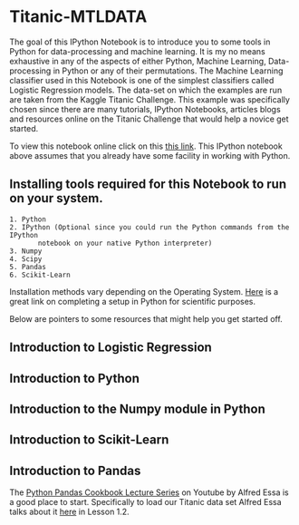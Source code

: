 Titanic-MTLDATA
===============

The goal of this IPython Notebook is to introduce you to some tools in Python for data-processing and machine learning. It is my no means exhaustive in any of the aspects of either Python, Machine Learning, Data-processing in Python or any of their permutations. The Machine Learning classifier used in this Notebook is one of the simplest classifiers called Logistic Regression models. The data-set on which the examples are run are taken from the Kaggle Titanic Challenge. This example was specifically chosen since there are many tutorials, IPython Notebooks, articles blogs and resources online on the Titanic Challenge that would help a novice get started. 

To view this notebook online click on this [this link](http://nbviewer.ipython.org/github/aanchan/Titanic-MTLDATA/blob/master/akTitanicSKLearn.ipynb). This IPython notebook above assumes that you already have some facility in working with Python.

Installing tools required for this Notebook to run on your system.
----
	1. Python
	2. IPython (Optional since you could run the Python commands from the IPython 
	   	   notebook on your native Python interpreter)
	3. Numpy
	4. Scipy
	5. Pandas
	6. Scikit-Learn

Installation methods vary depending on the Operating System. [Here](http://blog.yhathq.com/posts/setting-up-scientific-python.html) is a great link on completing a setup in Python for scientific purposes. 

Below are pointers to some resources that might help you get started off. 

Introduction to Logistic Regression
----

Introduction to Python
----

Introduction to the Numpy module in Python
----

Introduction to Scikit-Learn
----

Introduction to Pandas
---
The [Python Pandas Cookbook Lecture Series](http://www.youtube.com/playlist?list=PLyBBc46Y6aAz54aOUgKXXyTcEmpMisAq3) on Youtube by Alfred Essa is a good place to start. Specifically to load our Titanic data set Alfred Essa talks about it [here](https://www.youtube.com/watch?v=lhkchS9gSYk#t=545) in Lesson 1.2.
